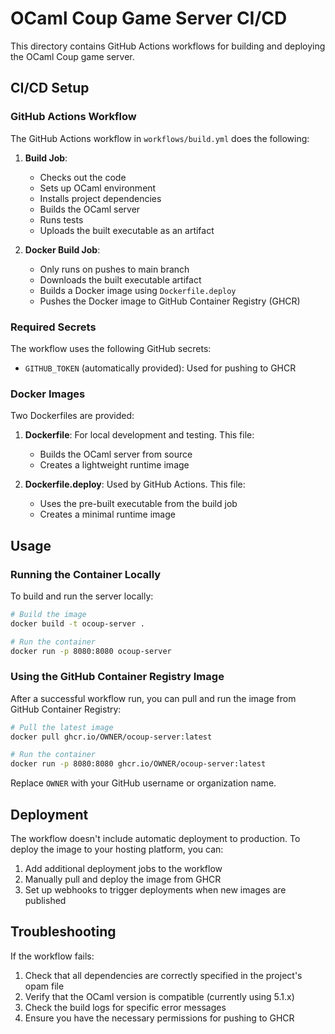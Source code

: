 # OCaml Coup Game Server CI/CD

This directory contains GitHub Actions workflows for building and deploying the OCaml Coup game server.

## CI/CD Setup

### GitHub Actions Workflow

The GitHub Actions workflow in `workflows/build.yml` does the following:

1. **Build Job**:
   - Checks out the code
   - Sets up OCaml environment
   - Installs project dependencies
   - Builds the OCaml server
   - Runs tests
   - Uploads the built executable as an artifact

2. **Docker Build Job**:
   - Only runs on pushes to main branch
   - Downloads the built executable artifact
   - Builds a Docker image using `Dockerfile.deploy`
   - Pushes the Docker image to GitHub Container Registry (GHCR)

### Required Secrets

The workflow uses the following GitHub secrets:

- `GITHUB_TOKEN` (automatically provided): Used for pushing to GHCR

### Docker Images

Two Dockerfiles are provided:

1. **Dockerfile**: For local development and testing. This file:
   - Builds the OCaml server from source
   - Creates a lightweight runtime image

2. **Dockerfile.deploy**: Used by GitHub Actions. This file:
   - Uses the pre-built executable from the build job
   - Creates a minimal runtime image

## Usage

### Running the Container Locally

To build and run the server locally:

```bash
# Build the image
docker build -t ocoup-server .

# Run the container
docker run -p 8080:8080 ocoup-server
```

### Using the GitHub Container Registry Image

After a successful workflow run, you can pull and run the image from GitHub Container Registry:

```bash
# Pull the latest image
docker pull ghcr.io/OWNER/ocoup-server:latest

# Run the container
docker run -p 8080:8080 ghcr.io/OWNER/ocoup-server:latest
```

Replace `OWNER` with your GitHub username or organization name.

## Deployment

The workflow doesn't include automatic deployment to production. To deploy the image to your hosting platform, you can:

1. Add additional deployment jobs to the workflow
2. Manually pull and deploy the image from GHCR
3. Set up webhooks to trigger deployments when new images are published

## Troubleshooting

If the workflow fails:

1. Check that all dependencies are correctly specified in the project's opam file
2. Verify that the OCaml version is compatible (currently using 5.1.x)
3. Check the build logs for specific error messages
4. Ensure you have the necessary permissions for pushing to GHCR